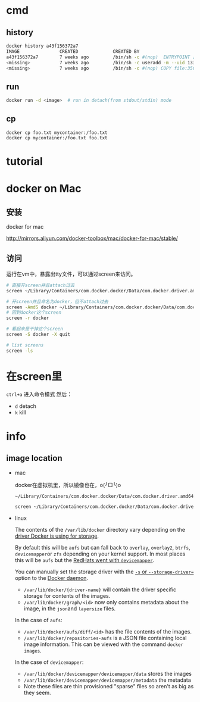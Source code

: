 

# cmd



## history



```sh
docker history a43f156372a7
IMAGE               CREATED             CREATED BY                                      SIZE                COMMENT
a43f156372a7        7 weeks ago         /bin/sh -c #(nop)  ENTRYPOINT ["/usr/local/bi   0 B
<missing>           7 weeks ago         /bin/sh -c useradd -m --uid 1337 istio-proxy    447.9 kB
<missing>           7 weeks ago         /bin/sh -c #(nop) COPY file:35665fb734764cccd   2.906 kB
```





## run



```sh
docker run -d <image>  # run in detach(from stdout/stdin) mode
```







## cp



```Sh
docker cp foo.txt mycontainer:/foo.txt
docker cp mycontainer:/foo.txt foo.txt
```







# tutorial











# docker on Mac



## 安装

docker for mac

http://mirrors.aliyun.com/docker-toolbox/mac/docker-for-mac/stable/







## 访问



运行在vm中，暴露出tty文件，可以通过screen来访问。



```sh
# 直接开screen并且attach过去
screen ~/Library/Containers/com.docker.docker/Data/com.docker.driver.amd64-linux/tty

# 开screen并且命名为docker，但不attach过去
screen -AmdS docker ~/Library/Containers/com.docker.docker/Data/com.docker.driver.amd64-linux/tty
# 回到docker这个screen
screen -r docker

# 看起来是干掉这个screen
screen -S docker -X quit

# list screens
screen -ls
```



# 在screen里
`ctrl+a` 进入命令模式
然后：
* `d` detach
* `k` kill





# info



## image location



* mac

  docker在虚拟机里，所以镜像也在，o(╯□╰)o

  ```sh
  ~/Library/Containers/com.docker.docker/Data/com.docker.driver.amd64-linux/Docker.qcow2

  screen ~/Library/Containers/com.docker.docker/Data/com.docker.driver.amd64-linux/tty  # ctrl-c 退出，会引起终端显示配置的一些变化 = =
  ```

* linux

  The contents of the `/var/lib/docker` directory vary depending on the [driver Docker is using for storage](https://github.com/docker/docker/blob/990a3e30fa66e7bd3df3c78c873c97c5b1310486/daemon/graphdriver/driver.go#L37-L43).

  By default this will be `aufs` but can fall back to `overlay`, `overlay2`, `btrfs`, `devicemapper`or `zfs` depending on your kernel support. In most places this will be `aufs` but the [RedHats went with `devicemapper`](http://developerblog.redhat.com/2014/09/30/overview-storage-scalability-docker/).

  You can manually set the storage driver with the [`-s` or `--storage-driver=`](https://docs.docker.com/engine/reference/commandline/dockerd/#/daemon-storage-driver-option) option to the [Docker daemon](https://docs.docker.com/engine/reference/commandline/dockerd/).

  - `/var/lib/docker/{driver-name}` will contain the driver specific storage for contents of the images.
  - `/var/lib/docker/graph/<id>` now only contains metadata about the image, in the `json`and `layersize` files.

  In the case of `aufs`:

  - `/var/lib/docker/aufs/diff/<id>` has the file contents of the images.
  - `/var/lib/docker/repositories-aufs` is a JSON file containing local image information. This can be viewed with the command `docker images`.

  In the case of `devicemapper`:

  - `/var/lib/docker/devicemapper/devicemapper/data` stores the images
  - `/var/lib/docker/devicemapper/devicemapper/metadata` the metadata
  - Note these files are thin provisioned "sparse" files so aren't as big as they seem.

  ​















